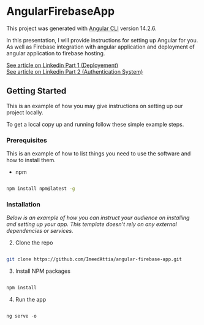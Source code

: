 # AngularFirebaseApp

This project was generated with [Angular CLI](https://github.com/angular/angular-cli) version 14.2.6.

In this presentation, I will provide instructions for setting up Angular for you. As well as Firebase integration with angular application and deployment of angular application to firebase hosting.

[See article on Linkedin Part 1 (Deployement)](https://www.linkedin.com/pulse/deploy-angular-14-application-firebase-attia-imed)
<br />
[See article on Linkedin Part 2 (Authentication System)](https://www.linkedin.com/pulse/angular-14-firebase-authentication-tutorial-attia-imed)


<!-- GETTING STARTED -->

## Getting Started

  

This is an example of how you may give instructions on setting up our project locally.

To get a local copy up and running follow these simple example steps.

  

### Prerequisites

  

This is an example of how to list things you need to use the software and how to install them.

* npm

```sh

npm install npm@latest -g

```

  

### Installation

  

_Below is an example of how you can instruct your audience on installing and setting up your app. This template doesn't rely on any external dependencies or services._

  


2. Clone the repo

```sh

git clone https://github.com/ImeedAttia/angular-firebase-app.git

```

3. Install NPM packages

```sh

npm install

```

4. Run the app 

```js

ng serve -o

```
  

